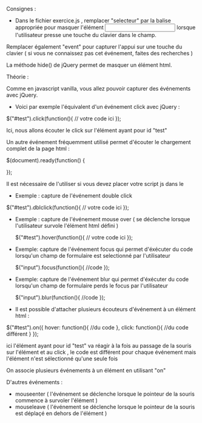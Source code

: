 Consignes :

- Dans le fichier exercice.js , remplacer "selecteur" par la balise appropriée 
pour masquer l'élément <input> lorsque l'utilisateur presse une touche du clavier 
dans le champ.

Remplacer également "event" pour capturer l'appui sur une touche du clavier ( si vous ne connaissez pas cet événement,
faites des recherches )

 La méthode hide() de jQuery permet de masquer un élément html.




 Théorie :

 Comme en javascript vanilla, vous allez pouvoir capturer des événements avec jQuery.

 - Voici par exemple l'équivalent d'un événement click avec jQuery :

 $("#test").click(function(){
   // votre code ici
 });

 Ici, nous allons écouter le click sur l'élément ayant pour id "test"


 Un autre événement fréquemment utilisé permet d'écouter le chargement complet de la page html :

 $(document).ready(function() {

 });

 Il est nécessaire de l'utiliser si vous devez placer votre script js dans le <head>


 - Exemple : capture de l'événement double click

  $("#test").dblclick(function(){
    // votre code ici
  });


- Exemple : capture de l'événement mouse over ( se déclenche lorsque l'utilisateur survole l'élément html défini )


  $("#test").hover(function(){
    // votre code ici
  });

- Exemple: capture de l'événement focus qui permet d'éxécuter du code lorsqu'un champ de formulaire est selectionné
  par l'utilisateur

  $("input").focus(function(){
      //code
  });

- Exemple: capture de l'événement blur qui permet d'éxécuter du code lorsqu'un champ de formulaire perds le focus
    par l'utilisateur

    $("input").blur(function(){
        //code
    });


- Il est possible d'attacher plusieurs écouteurs d'événement à un élément html :

$("#test").on({
    hover: function(){
        //du code
    },
    click: function(){
        //du code différent
    }
});

ici l'élément ayant pour id "test" va réagir à la fois au passage de la souris sur l'élément et au click , le code est différent
pour chaque événement mais l'élément n'est sélectionné qu'une seule fois

On associe plusieurs événements à un élément en utilisant "on"



D'autres événements :

- mouseenter ( l'événement se déclenche lorsque le pointeur de la souris commence à survoler l'élément )
- mouseleave ( l'événement se déclenche lorsque le pointeur de la souris est déplaçé en dehors de l'élément )



